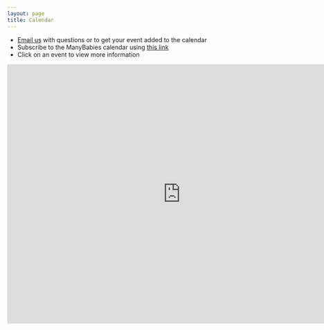 ```yaml
---
layout: page
title: Calendar
---
```

- [Email us](themanymanys1@gmail.com) with questions or to get your event added to the calendar
- Subscribe to the ManyBabies calendar using [this link](https://calendar.google.com/calendar/embed?src=themanymanys1%40gmail.com&ctz=America%2FToronto)
- Click on an event to view more information

<iframe src="https://calendar.google.com/calendar/embed?src=themanymanys1%40gmail.com&ctz=America%2FToronto" style="border: 0" width="800" height="600" frameborder="0" scrolling="no"></iframe>
